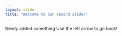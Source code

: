 ```yaml
---
layout: slide
title: "Welcome to our second slide!"
---
```

Newly added something
Use the left arrow to go back!
